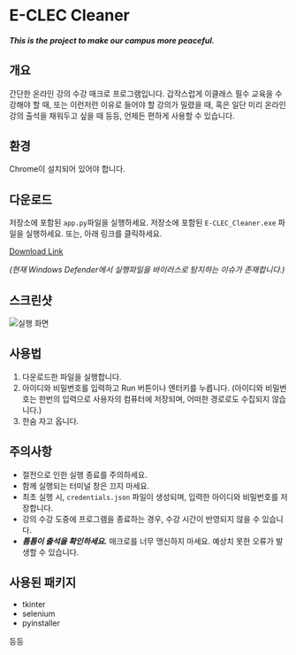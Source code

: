 # E-CLEC Cleaner

#### _This is the project to make our campus more peaceful._

## 개요

간단한 온라인 강의 수강 매크로 프로그램입니다. 갑작스럽게 이클래스 필수 교육을 수강해야 할 때, 또는 이런저런 이유로 들어야 할 강의가 밀렸을 때, 혹은 일단 미리 온라인 강의 출석을 채워두고 싶을 때 등등, 언제든 편하게 사용할 수 있습니다.

## 환경

Chrome이 설치되어 있어야 합니다.

## 다운로드

저장소에 포함된 `app.py`파일을 실행하세요.
저장소에 포함된 `E-CLEC_Cleaner.exe` 파일을 실행하세요.
또는, 아래 링크를 클릭하세요.

[Download Link](https://raw.githubusercontent.com/moordo91/Eclass_Lectures_Cleaner/main/run/E-CLEC_Cleaner.exe)

*(현재 Windows Defender에서 실행파일을 바이러스로 탐지하는 이슈가 존재합니다.)*

## 스크린샷

![실행 화면](https://github.com/moordo91/Eclass_Lectures_Cleaner/assets/82254758/9f0d103b-1ffd-4440-a604-0e2f0012b0f0)

## 사용법

1. 다운로드한 파일을 실행합니다.
2. 아이디와 비밀번호를 입력하고 Run 버튼이나 엔터키를 누릅니다.
(아이디와 비밀번호는 한번의 입력으로 사용자의 컴퓨터에 저장되며, 어떠한 경로로도 수집되지 않습니다.)
3. 한숨 자고 옵니다.

## 주의사항

- 절전으로 인한 실행 종료를 주의하세요.
- 함께 실행되는 터미널 창은 끄지 마세요.
- 최초 실행 시, `credentials.json` 파일이 생성되며, 입력한 아이디와 비밀번호를 저장합니다.
- 강의 수강 도중에 프로그램을 종료하는 경우, 수강 시간이 반영되지 않을 수 있습니다.
- ***틈틈이 출석을 확인하세요.*** 매크로를 너무 맹신하지 마세요. 예상치 못한 오류가 발생할 수 있습니다.


## 사용된 패키지

- tkinter
- selenium
- pyinstaller

등등
